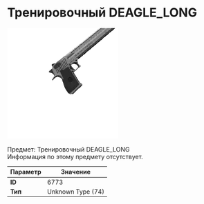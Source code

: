 # Тренировочный DEAGLE_LONG

![Item Image](../img/6773.webp?raw=true)

Предмет: Тренировочный DEAGLE_LONG<br>Информация по этому предмету отсутствует.


| Параметр | Значение |
|----------|----------|
| **ID** | 6773 |
| **Тип** | Unknown Type (74) |


